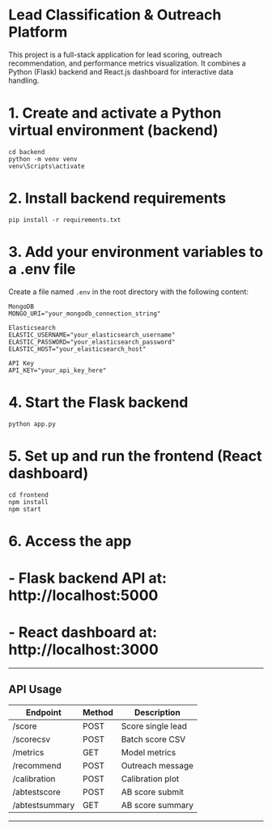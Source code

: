# Lead Classification & Outreach Platform

This project is a full-stack application for lead scoring, outreach recommendation, and performance metrics visualization. It combines a Python (Flask) backend and React.js dashboard for interactive data handling.

# 1. Create and activate a Python virtual environment (backend)

```
cd backend
python -m venv venv
venv\Scripts\activate
```

# 2. Install backend requirements

```
pip install -r requirements.txt
```

# 3. Add your environment variables to a .env file

Create a file named `.env` in the root directory with the following content:

```
MongoDB
MONGO_URI="your_mongodb_connection_string"

Elasticsearch
ELASTIC_USERNAME="your_elasticsearch_username"
ELASTIC_PASSWORD="your_elasticsearch_password"
ELASTIC_HOST="your_elasticsearch_host"

API Key
API_KEY="your_api_key_here"
```

# 4. Start the Flask backend

```
python app.py
```

# 5. Set up and run the frontend (React dashboard)

```
cd frontend
npm install
npm start
```

# 6. Access the app

# - Flask backend API at: http://localhost:5000

# - React dashboard at: http://localhost:3000

---

## API Usage

| Endpoint       | Method | Description       |
| -------------- | ------ | ----------------- |
| /score         | POST   | Score single lead |
| /scorecsv      | POST   | Batch score CSV   |
| /metrics       | GET    | Model metrics     |
| /recommend     | POST   | Outreach message  |
| /calibration   | POST   | Calibration plot  |
| /abtestscore   | POST   | AB score submit   |
| /abtestsummary | GET    | AB score summary  |

---
